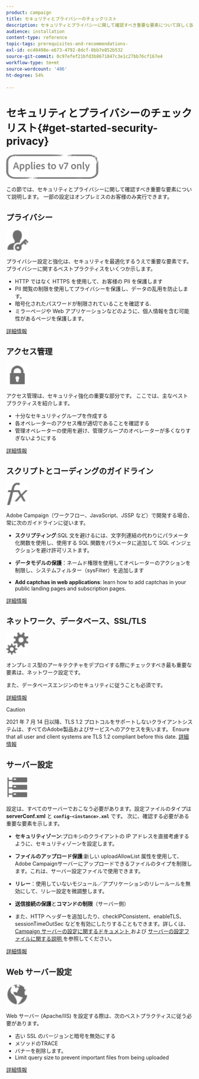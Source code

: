 ```yaml
---
product: campaign
title: セキュリティとプライバシーのチェックリスト
description: セキュリティとプライバシーに関して確認すべき重要な要素について詳しく説明します。
audience: installation
content-type: reference
topic-tags: prerequisites-and-recommendations-
exl-id: ec40498e-e673-4792-8dcf-8bb7e852b532
source-git-commit: 0c97efef21bfd3b8671847c3e1c27bb76cf167e4
workflow-type: tm+mt
source-wordcount: '486'
ht-degree: 54%

---
```


# セキュリティとプライバシーのチェックリスト{#get-started-security-privacy}

![](../../assets/v7-only.svg)

この節では、セキュリティとプライバシーに関して確認すべき重要な要素について説明します。 一部の設定はオンプレミスのお客様のみ実行できます。

## プライバシー

<img src="assets/do-not-localize/icon_privacy.svg" width="60px">

プライバシー設定と強化は、セキュリティを最適化するうえで重要な要素です。 プライバシーに関するベストプラクティスをいくつか示します。

* HTTP ではなく HTTPS を使用して、お客様の PII を保護します
* PII 閲覧の制限を使用してプライバシーを保護し、データの乱用を防止します。
* 暗号化されたパスワードが制限されていることを確認する.
* ミラーページや Web アプリケーションなどのように、個人情報を含む可能性があるページを保護します。

[詳細情報](../../installation/using/privacy.md)

## アクセス管理

<img src="assets/do-not-localize/icon_access.svg" width="60px">

アクセス管理は、セキュリティ強化の重要な部分です。 ここでは、主なベストプラクティスを紹介します。

* 十分なセキュリティグループを作成する
* 各オペレーターのアクセス権が適切であることを確認する
* 管理オペレーターの使用を避け、管理グループのオペレーターが多くなりすぎないようにする

[詳細情報](../../installation/using/access-management.md)

## スクリプトとコーディングのガイドライン

<img src="assets/do-not-localize/icon_scripting.svg" width="60px">

Adobe Campaign（ワークフロー、JavaScript、JSSP など）で開発する場合、常に次のガイドラインに従います。

* **スクリプティング**:SQL 文を避けるには、文字列連結の代わりにパラメータ化関数を使用し、使用する SQL 関数をパラメータに追加して SQL インジェクションを避け許可リストます。

* **データモデルの保護**：ネームド権限を使用してオペレーターのアクションを制限し、システムフィルター（sysFilter）を追加します

* **Add captchas in web applications**: learn how to add captchas in your public landing pages and subscription pages.

[詳細情報](../../installation/using/scripting-coding-guidelines.md)

## ネットワーク、データベース、SSL/TLS

<img src="assets/do-not-localize/icon_network.svg" width="60px">

オンプレミス型のアーキテクチャをデプロイする際にチェックすべき最も重要な要素は、ネットワーク設定です。

また、データベースエンジンのセキュリティに従うことも必須です。

[詳細情報](../../installation/using/network-database.md)

>[!CAUTION]
>
>2021 年 7 月 14 日以降、TLS 1.2 プロトコルをサポートしないクライアントシステムは、すべてのAdobe製品およびサービスへのアクセスを失います。 Ensure that all user and client systems are TLS 1.2 compliant before this date. [詳細情報](https://helpx.adobe.com/x-productkb/multi/eol-tls-support.html)

## サーバー設定

<img src="assets/do-not-localize/icon_server.svg" width="60px">

設定は、すべてのサーバーでおこなう必要があります。設定ファイルのタイプは **serverConf.xml** と **`config-<instance>.xml`** です。 次に、確認する必要がある重要な要素を示します。

* **セキュリティゾーン**:プロキシのクライアントの IP アドレスを直接考慮するように、セキュリティゾーンを設定します。

* **ファイルのアップロード保護**:新しい uploadAllowList 属性を使用して、Adobe Campaignサーバーにアップロードできるファイルのタイプを制限します。これは、サーバー設定ファイルで使用できます。

* **リレー**：使用していないモジュール／アプリケーションのリレールールを無効にして、リレー設定を微調整します。

* **送信接続の保護**&#x200B;と&#x200B;**コマンドの制限**（サーバー側）

* また、HTTP ヘッダーを追加したり、checkIPConsistent、enableTLS、sessionTimeOutSec などを有効にしたりすることもできます。詳しくは、[Campaign サーバーの設定に関するドキュメント ](../../installation/using/configuring-campaign-server.md) および [ サーバーの設定ファイルに関する説明 ](../../installation/using/the-server-configuration-file.md) を参照してください。

[詳細情報](../../installation/using/server-configuration.md)

## Web サーバー設定

<img src="assets/do-not-localize/icon_web.svg" width="60px">

Web サーバー (Apache/IIS) を設定する際は、次のベストプラクティスに従う必要があります。

* 古い SSL のバージョンと暗号を無効にする
* メソッドのTRACE
* バナーを削除します。
* Limit query size to prevent important files from being uploaded

[詳細情報](../../installation/using/web-server-configuration.md)
